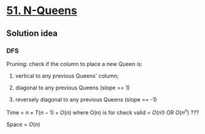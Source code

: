 # [51. N-Queens](https://leetcode.com/problems/n-queens/description/)

## Solution idea
### DFS
Pruning: check if the column to place a new Queen is:

1. vertical to any previous Queens' column; 

2. diagonal to any previous Queens (slope == 1)

3. reversely diagonal to any previous Queens (slope == -1)

Time = $n\times T(n-1) + O(n)$ where O(n) is for check valid = $O(n!)$ OR $O(n^n)$ ???

Space = $O(n)$